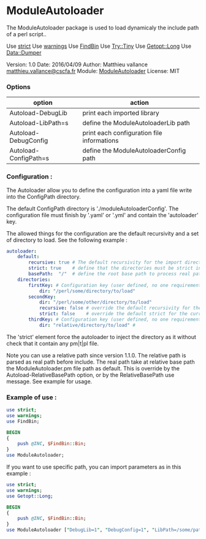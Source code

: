 # ModuleAutoloader
The ModuleAutoloader package is used to load dynamicaly
the include path of a perl script..

Use [strict](http://perldoc.perl.org/strict.html)
Use [warnings](http://perldoc.perl.org/warnings.html)
Use [FindBin](http://perldoc.perl.org/FindBin.html)
Use [Try::Tiny](http://search.cpan.org/~ether/Try-Tiny-0.24/lib/Try/Tiny.pm)
Use [Getopt::Long](http://perldoc.perl.org/Getopt/Long.html)
Use [Data::Dumper](http://perldoc.perl.org/Data/Dumper.html)

Version: 1.0
Date: 2016/04/09
Author: Matthieu vallance <matthieu.vallance@cscfa.fr>
Module: [ModuleAutoloader](../../ModuleAutoloader.html)
License: MIT

### Options

option | action
------ | ------
Autoload-DebugLib | print each imported library
Autoload-LibPath=s | define the ModuleAutoloaderLib path
Autoload-DebugConfig | print each configuration file informations
Autoload-ConfigPath=s | define the ModuleAutoloaderConfig path

### Configuration :

The Autoloader allow you to define the configuration into a yaml file write into the ConfigPath directory.

The default ConfigPath directory is './moduleAutoloaderConfig'.
The configuration file must finish by '.yaml' or '.yml' and contain the 'autoloader' key.

The allowed things for the configuration are the default recursivity and a set of directory to load. See the following example :
```yaml
autoloader:
    default:
        recursive: true	# The default recursivity for the import directories (false as default)
        strict: true   	# define that the directories must be strict included (false as default)
        basePath:  "/"  # define the root base path to process real path of relative directories
    directories:
        firstKey: # Configuration key (user defined, no one requirement)
            dir: "/perl/some/directory/to/load"
        secondKey: 
            dir: "/perl/some/other/directory/to/load"
            recursive: false # override the default recursivity for the current dir
            strict: false    # override the default strict for the current dir
        thirdKey: # Configuration key (user defined, no one requirement)
            dir: "relative/directory/to/load" # 
```
The 'strict' element force the autoloader to inject the directory as it without check that it contain any pm|t|pl file.

Note you can use a relative path since version 1.1.0. The relative path is parsed as real path before include.
The real path take at relative base path the ModuleAutoloader.pm file path as default. This is override by the Autoload-RelativeBasePath
option, or by the RelativeBasePath use message. See example for usage.

### Example of use :
```perl
use strict;
use warnings;
use FindBin;

BEGIN
{
	push @INC, $FindBin::Bin;
}
use ModuleAutoloader;
```

If you want to use specific path, you can import parameters as in this example :
```perl
use strict;
use warnings;
use Getopt::Long;

BEGIN
{
	push @INC, $FindBin::Bin;
}
use ModuleAutoloader ["DebugLib=1", "DebugConfig=1", "LibPath=/some/path", "ConfigPath=/some/other/path", "RelativeBasePath=$FindBin::Bin/"];
```

